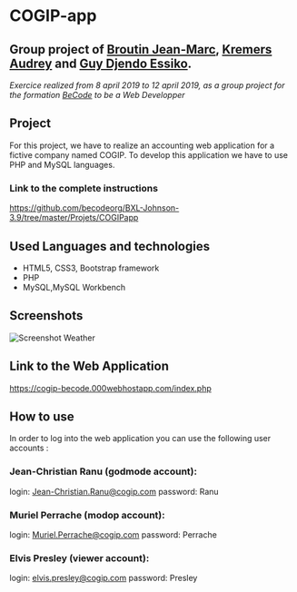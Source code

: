 # COGIP-app

## Group project of [Broutin Jean-Marc](https://github.com/jmbroutin), [Kremers Audrey](https://github.com/AudreyKremers) and [Guy Djendo Essiko](https://github.com/Ho-Be-One).

*Exercice realized from 8 april 2019 to 12 april 2019, as a group project for the formation [BeCode](https://www.becode.org/) to be a Web Developper*

## Project

For this project, we have to realize an accounting web application for a fictive company named COGIP. To develop this application we have to use PHP and MySQL languages.


### Link to the complete instructions
https://github.com/becodeorg/BXL-Johnson-3.9/tree/master/Projets/COGIPapp

## Used Languages and technologies

* HTML5, CSS3, Bootstrap framework
* PHP
* MySQL,MySQL Workbench

## Screenshots
![Screenshot Weather](public/WeatherAppScreenshot.png)

## Link to the Web Application
https://cogip-becode.000webhostapp.com/index.php

## How to use
In order to log into the web application you can use the following user accounts :

### Jean-Christian Ranu (godmode account):
login: Jean-Christian.Ranu@cogip.com
password: Ranu

### Muriel Perrache (modop account):
login: Muriel.Perrache@cogip.com
password: Perrache

### Elvis Presley (viewer account):
login: elvis.presley@cogip.com
password: Presley




